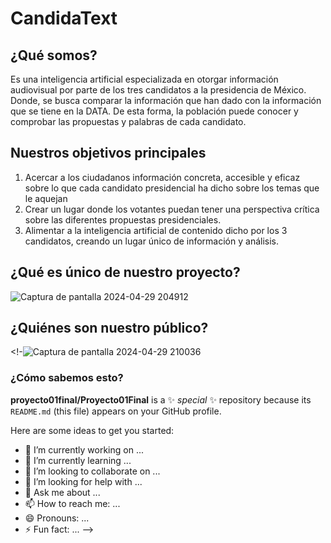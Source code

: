 # CandidaText 
## ¿Qué somos?
Es una inteligencia artificial especializada en otorgar información audiovisual por parte de los tres candidatos a la presidencia de México.
Donde, se busca comparar la información que han dado con la información que se tiene en la DATA. De esta forma, la población puede conocer y comprobar las propuestas y palabras de cada candidato.
## Nuestros objetivos principales 
1. Acercar a los ciudadanos información concreta, accesible y eficaz sobre lo que cada candidato presidencial ha dicho sobre los temas que le aquejan
2. Crear un lugar donde los votantes puedan tener una perspectiva crítica sobre las diferentes propuestas presidenciales.
3. Alimentar a la inteligencia artificial de contenido dicho por los 3 candidatos, creando un lugar único de información y análisis.
## ¿Qué es único de nuestro proyecto?
![Captura de pantalla 2024-04-29 204912](https://github.com/proyecto01final/Proyecto01Final/assets/167474817/c502525b-b6df-40d1-b5f7-f6310c0d8311)
## ¿Quiénes son nuestro público?
<!-![Captura de pantalla 2024-04-29 210036](https://github.com/proyecto01final/Proyecto01Final/assets/167474817/73b7fb95-ed65-47b0-8656-a9a0e5717c5d) 
### ¿Cómo sabemos esto? 

**proyecto01final/Proyecto01Final** is a ✨ _special_ ✨ repository because its `README.md` (this file) appears on your GitHub profile.

Here are some ideas to get you started:

- 🔭 I’m currently working on ...
- 🌱 I’m currently learning ...
- 👯 I’m looking to collaborate on ...
- 🤔 I’m looking for help with ...
- 💬 Ask me about ...
- 📫 How to reach me: ...
- 😄 Pronouns: ...
- ⚡ Fun fact: ...
-->

